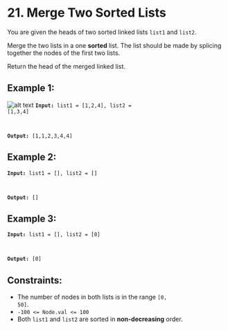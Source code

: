 # 21. Merge Two Sorted Lists

You are given the heads of two sorted linked lists <code>list1</code> and <code>list2</code>.

Merge the two lists in a one **sorted** list. The list should be made by splicing together the nodes of the first two
lists.

Return the head of the merged linked list.

## Example 1:

![alt text](https://assets.leetcode.com/uploads/2020/10/03/merge_ex1.jpg)
<code>**Input:** list1 = [1,2,4], list2 = [1,3,4]

**Output:** [1,1,2,3,4,4]</code>

## Example 2:

<code>**Input:** list1 = [], list2 = []

**Output:** []</code>

## Example 3:

<code>**Input:** list1 = [], list2 = [0]

**Output:** [0]</code>

## Constraints:

* The number of nodes in both lists is in the range <code>[0, 50]</code>.
* <code>-100 <= Node.val <= 100</code>
* Both <code>list1</code> and <code>list2</code> are sorted in **non-decreasing** order.